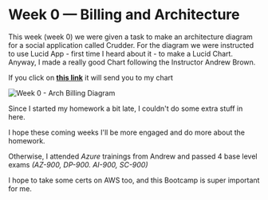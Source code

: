 # Week 0 — Billing and Architecture
This week (week 0) we were given a task to make an architecture diagram for a social application called Crudder. 
For the diagram we were instructed to use Lucid App - first time I heard about it - to make a Lucid Chart. 
Anyway, I made a really good Chart following the Instructor Andrew Brown. 

If you click on [__this link__](https://lucid.app/lucidchart/c14b969b-f1cc-4a70-8b34-ee7db6685720/edit?invitationId=inv_e35db023-59f7-4a48-96a4-dfb51681fc84&page=0_0#
"Cruddur Arch Diagram") it will send you to my chart


![Week 0 - Arch   Billing Diagram](https://user-images.githubusercontent.com/25849004/219870588-d97ac8c4-5414-43f8-b566-d34329393698.jpeg)


Since I started my homework a bit late, I couldn't do some extra stuff in here.

I hope these coming weeks I'll be more engaged and do more about the homework.

Otherwise, I attended *Azure* trainings from Andrew and passed 4 base level exams *(AZ-900, DP-900. AI-900, SC-900)*

I hope to take some certs on AWS too, and this Bootcamp is super important for me.
